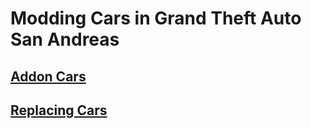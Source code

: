 # Modding Cars in Grand Theft Auto San Andreas

## [Addon Cars](https://gtaforums.com/topic/832297-satut-how-to-add-new-cars-without-replacing)
## [Replacing Cars](https://gtaforums.com/topic/440992-beginners-guide-to-installreplace-cars/)
